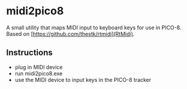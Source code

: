 # midi2pico8

A small utility that maps MIDI input to keyboard keys for use in PICO-8. Based on [https://github.com/thestk/rtmidi](RtMidi).

## Instructions

 * plug in MIDI device
 * run midi2pico8.exe
 * use the MIDI device to input keys in the PICO-8 tracker


